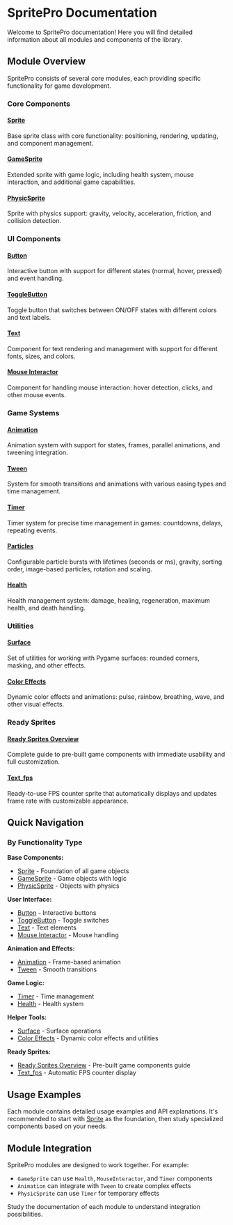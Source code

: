 # SpritePro Documentation

Welcome to SpritePro documentation! Here you will find detailed information about all modules and components of the library.

## Module Overview

SpritePro consists of several core modules, each providing specific functionality for game development.

### Core Components

#### [Sprite](sprite.md)
Base sprite class with core functionality: positioning, rendering, updating, and component management.

#### [GameSprite](gameSprite.md) 
Extended sprite with game logic, including health system, mouse interaction, and additional game capabilities.

#### [PhysicSprite](physicSprite.md)
Sprite with physics support: gravity, velocity, acceleration, friction, and collision detection.

### UI Components

#### [Button](button.md)
Interactive button with support for different states (normal, hover, pressed) and event handling.

#### [ToggleButton](toggle_button.md)
Toggle button that switches between ON/OFF states with different colors and text labels.

#### [Text](text.md)
Component for text rendering and management with support for different fonts, sizes, and colors.

#### [Mouse Interactor](mouse_interactor.md)
Component for handling mouse interaction: hover detection, clicks, and other mouse events.

### Game Systems

#### [Animation](animation.md)
Animation system with support for states, frames, parallel animations, and tweening integration.

#### [Tween](tween.md)
System for smooth transitions and animations with various easing types and time management.

#### [Timer](timer.md)
Timer system for precise time management in games: countdowns, delays, repeating events.

#### [Particles](particles.md)
Configurable particle bursts with lifetimes (seconds or ms), gravity, sorting order, image-based particles, rotation and scaling.

#### [Health](health.md)
Health management system: damage, healing, regeneration, maximum health, and death handling.

### Utilities

#### [Surface](surface.md)
Set of utilities for working with Pygame surfaces: rounded corners, masking, and other effects.

#### [Color Effects](color_effects.md)
Dynamic color effects and animations: pulse, rainbow, breathing, wave, and other visual effects.

### Ready Sprites

#### [Ready Sprites Overview](readySprites.md)
Complete guide to pre-built game components with immediate usability and full customization.

#### [Text_fps](text_fps.md)
Ready-to-use FPS counter sprite that automatically displays and updates frame rate with customizable appearance.

## Quick Navigation

### By Functionality Type

**Base Components:**
- [Sprite](sprite.md) - Foundation of all game objects
- [GameSprite](gameSprite.md) - Game objects with logic
- [PhysicSprite](physicSprite.md) - Objects with physics

**User Interface:**
- [Button](button.md) - Interactive buttons
- [ToggleButton](toggle_button.md) - Toggle switches
- [Text](text.md) - Text elements
- [Mouse Interactor](mouse_interactor.md) - Mouse handling

**Animation and Effects:**
- [Animation](animation.md) - Frame-based animation
- [Tween](tween.md) - Smooth transitions

**Game Logic:**
- [Timer](timer.md) - Time management
- [Health](health.md) - Health system

**Helper Tools:**
- [Surface](surface.md) - Surface operations
- [Color Effects](color_effects.md) - Dynamic color effects and utilities

**Ready Sprites:**
- [Ready Sprites Overview](readySprites.md) - Pre-built game components guide
- [Text_fps](text_fps.md) - Automatic FPS counter display

## Usage Examples

Each module contains detailed usage examples and API explanations. It's recommended to start with [Sprite](sprite.md) as the foundation, then study specialized components based on your needs.

## Module Integration

SpritePro modules are designed to work together. For example:
- `GameSprite` can use `Health`, `MouseInteractor`, and `Timer` components
- `Animation` can integrate with `Tween` to create complex effects
- `PhysicSprite` can use `Timer` for temporary effects

Study the documentation of each module to understand integration possibilities.